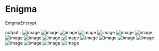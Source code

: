 # Enigma
EnigmaEncrypt 

output :
![image](https://github.com/bilpang28/Enigma/assets/54619042/410a8d5e-2fdf-4b58-9561-bb96b9cb03a1)
![image](https://github.com/bilpang28/Enigma/assets/54619042/b0a62811-60b0-4712-8d6e-5450fe443fcc)
![image](https://github.com/bilpang28/Enigma/assets/54619042/9918777f-fc6c-46bf-8a68-40a78508a3f3)
![image](https://github.com/bilpang28/Enigma/assets/54619042/74ed761b-34c3-4a19-9647-072c6df7ee71)
![image](https://github.com/bilpang28/Enigma/assets/54619042/1ca52ca6-ce3d-4315-92c4-67b7bc87a844)
![image](https://github.com/bilpang28/Enigma/assets/54619042/f2b71652-df41-467e-a9fb-7364c6137350)
![image](https://github.com/bilpang28/Enigma/assets/54619042/c1ee66c6-16ab-41e9-ae16-286e6bb146d8)
![image](https://github.com/bilpang28/Enigma/assets/54619042/22ebe13a-f17d-45f3-9f80-3dc0b3c4e6b6)
![image](https://github.com/bilpang28/Enigma/assets/54619042/839281ee-3f0d-4324-a77b-32ad0d6da560)
![image](https://github.com/bilpang28/Enigma/assets/54619042/655e3428-de64-4b3a-930f-53fc567181bf)
![image](https://github.com/bilpang28/Enigma/assets/54619042/96ff895d-21f4-46b9-859c-1dd33c38b47c)
![image](https://github.com/bilpang28/Enigma/assets/54619042/6f34a5a7-df91-4f36-8dd7-720704a2fd11)
![image](https://github.com/bilpang28/Enigma/assets/54619042/17d738dd-6fee-4c53-9119-90fb0b1ac6a6)
![image](https://github.com/bilpang28/Enigma/assets/54619042/077b45b6-f267-448c-84af-78d812be8fbc)
![image](https://github.com/bilpang28/Enigma/assets/54619042/e5bfc940-98de-4b95-b300-edfd4221da73)
![image](https://github.com/bilpang28/Enigma/assets/54619042/abdc4cb7-d4bc-416d-b6df-b7edfbdad361)
![image](https://github.com/bilpang28/Enigma/assets/54619042/b4dc9e17-7e7c-419c-97c6-2a39614f6498)
![image](https://github.com/bilpang28/Enigma/assets/54619042/85fb674b-1c39-4f23-b9db-cbd6a7c1f2ba)
![image](https://github.com/bilpang28/Enigma/assets/54619042/f02fbcf1-f64b-4d3a-9462-4adf748753dd)
